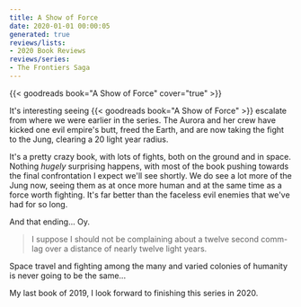 ```yaml
---
title: A Show of Force
date: 2020-01-01 00:00:05
generated: true
reviews/lists:
- 2020 Book Reviews
reviews/series:
- The Frontiers Saga
---
```

{{< goodreads book="A Show of Force" cover="true" >}}

It's interesting seeing {{< goodreads book="A Show of Force" >}} escalate from where we were earlier in the series. The Aurora and her crew have kicked one evil empire's butt, freed the Earth, and are now taking the fight to the Jung, clearing a 20 light year radius.  

It's a pretty crazy book, with lots of fights, both on the ground and in space. Nothing _hugely_ surprising happens, with most of the book pushing towards the final confrontation I expect we'll see shortly. We do see a lot more of the Jung now, seeing them as at once more human and at the same time as a force worth fighting. It's far better than the faceless evil enemies that we've had for so long.  

<!--more-->

And that ending... Oy.  

> I suppose I should not be complaining about a twelve second comm-lag over a distance of nearly twelve light years.

Space travel and fighting among the many and varied colonies of humanity is never going to be the same...  

My last book of 2019, I look forward to finishing this series in 2020.


